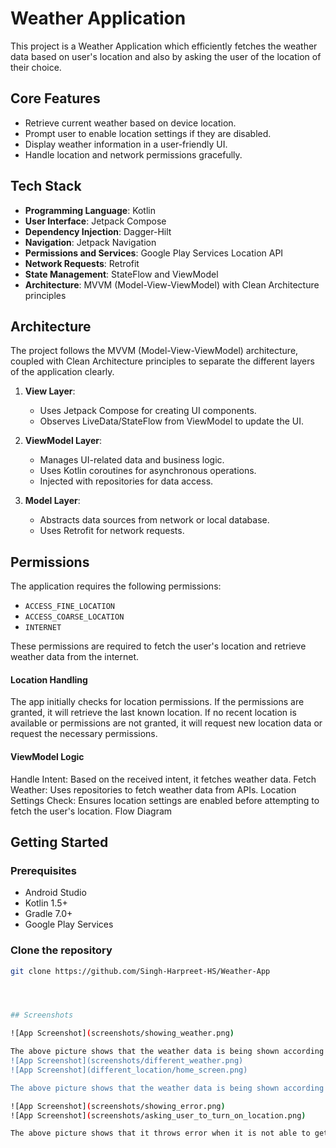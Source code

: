 
# Weather Application

This project is a Weather Application which efficiently fetches the weather data based on user's location and also by asking the user of the location of their choice.

## Core Features

- Retrieve current weather based on device location.
- Prompt user to enable location settings if they are disabled.
- Display weather information in a user-friendly UI.
- Handle location and network permissions gracefully.

## Tech Stack

- **Programming Language**: Kotlin
- **User Interface**: Jetpack Compose
- **Dependency Injection**: Dagger-Hilt
- **Navigation**: Jetpack Navigation
- **Permissions and Services**: Google Play Services Location API
- **Network Requests**: Retrofit
- **State Management**: StateFlow and ViewModel
- **Architecture**: MVVM (Model-View-ViewModel) with Clean Architecture principles

## Architecture

The project follows the MVVM (Model-View-ViewModel) architecture, coupled with Clean Architecture principles to separate the different layers of the application clearly. 

1. **View Layer**:
   - Uses Jetpack Compose for creating UI components.
   - Observes LiveData/StateFlow from ViewModel to update the UI.
  
2. **ViewModel Layer**:
   - Manages UI-related data and business logic.
   - Uses Kotlin coroutines for asynchronous operations.
   - Injected with repositories for data access.
  
3. **Model Layer**:
   - Abstracts data sources from network or local database.
   - Uses Retrofit for network requests.

## Permissions

The application requires the following permissions:

- `ACCESS_FINE_LOCATION`
- `ACCESS_COARSE_LOCATION`
- `INTERNET`

These permissions are required to fetch the user's location and retrieve weather data from the internet.

#### Location Handling
The app initially checks for location permissions. If the permissions are granted, it will retrieve the last known location. If no recent location is available or permissions are not granted, it will request new location data or request the necessary permissions.

#### ViewModel Logic
Handle Intent: Based on the received intent, it fetches weather data.
Fetch Weather: Uses repositories to fetch weather data from APIs.
Location Settings Check: Ensures location settings are enabled before attempting to fetch the user's location.
Flow Diagram


## Getting Started

### Prerequisites

- Android Studio
- Kotlin 1.5+
- Gradle 7.0+
- Google Play Services

### Clone the repository

```bash
git clone https://github.com/Singh-Harpreet-HS/Weather-App




## Screenshots

![App Screenshot](screenshots/showing_weather.png)

The above picture shows that the weather data is being shown according to the user's location.
![App Screenshot](screenshots/different_weather.png)
![App Screenshot](different_location/home_screen.png)

The above picture shows that the weather data is being shown according to the user's manually entered data, background image is also being changed according the weather condition.

![App Screenshot](screenshots/showing_error.png)
![App Screenshot](screenshots/asking_user_to_turn_on_location.png)

The above picture shows that it throws error when it is not able to get the location access and prompts a request to grant the location access.


